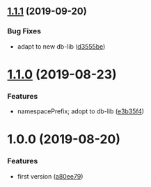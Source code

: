 ## [1.1.1](https://github.com/NaturalCycles/redis-lib/compare/v1.1.0...v1.1.1) (2019-09-20)


### Bug Fixes

* adapt to new db-lib ([d3555be](https://github.com/NaturalCycles/redis-lib/commit/d3555be))

# [1.1.0](https://github.com/NaturalCycles/redis-lib/compare/v1.0.0...v1.1.0) (2019-08-23)


### Features

* namespacePrefix; adopt to db-lib ([e3b35f4](https://github.com/NaturalCycles/redis-lib/commit/e3b35f4))

# 1.0.0 (2019-08-20)


### Features

* first version ([a80ee79](https://github.com/NaturalCycles/redis-lib/commit/a80ee79))
